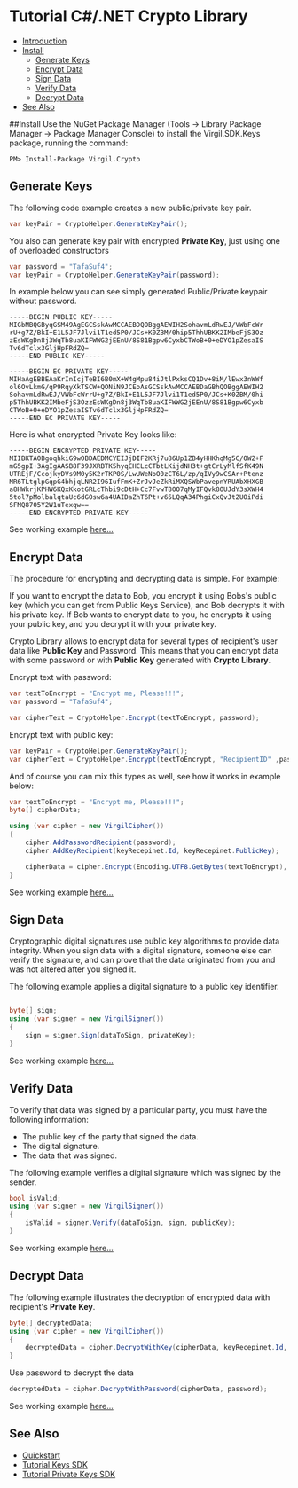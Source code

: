 # Tutorial C#/.NET Crypto Library

- [Introduction](#introduction)
- [Install](#install)
    - [Generate Keys](#generate-keys)
    - [Encrypt Data](#encrypt-data)
    - [Sign Data](#sign-data)
    - [Verify Data](#verify-data)
    - [Decrypt Data](#decrypt-data)
- [See Also](#see-also)

##Install
Use the NuGet Package Manager (Tools -> Library Package Manager -> Package Manager Console) to install the Virgil.SDK.Keys package, running the command:

```
PM> Install-Package Virgil.Crypto
```

## Generate Keys

The following code example creates a new public/private key pair.

```csharp
var keyPair = CryptoHelper.GenerateKeyPair();
```

You also can generate key pair with encrypted **Private Key**, just using one of overloaded constructors

```csharp
var password = "TafaSuf4";
var keyPair = CryptoHelper.GenerateKeyPair(password);
```

In example below you can see simply generated Public/Private keypair without password.

```
-----BEGIN PUBLIC KEY-----
MIGbMBQGByqGSM49AgEGCSskAwMCCAEBDQOBggAEWIH2SohavmLdRwEJ/VWbFcWr
rU+g7Z/BkI+E1L5JF7Jlvi1T1ed5P0/JCs+K0ZBM/0hip5ThhUBKK2IMbeFjS3Oz
zEsWKgDn8j3WqTb8uaKIFWWG2jEEnU/8S81Bgpw6CyxbCTWoB+0+eDYO1pZesaIS
Tv6dTclx3GljHpFRdZQ=
-----END PUBLIC KEY-----

-----BEGIN EC PRIVATE KEY-----
MIHaAgEBBEAaKrInIcjTeBI6B0mX+W4gMpu84iJtlPxksCQ1Dv+8iM/lEwx3nWWf
ol6OvLkmG/qP9RqyXkTSCW+QONiN9JCEoAsGCSskAwMCCAEBDaGBhQOBggAEWIH2
SohavmLdRwEJ/VWbFcWrrU+g7Z/BkI+E1L5JF7Jlvi1T1ed5P0/JCs+K0ZBM/0hi
p5ThhUBKK2IMbeFjS3OzzEsWKgDn8j3WqTb8uaKIFWWG2jEEnU/8S81Bgpw6Cyxb
CTWoB+0+eDYO1pZesaISTv6dTclx3GljHpFRdZQ=
-----END EC PRIVATE KEY-----
```

Here is what encrypted Private Key looks like:

```
-----BEGIN ENCRYPTED PRIVATE KEY-----
MIIBKTA0BgoqhkiG9w0BDAEDMCYEIJjDIF2KRj7u86Up1ZB4yHHKhqMg5C/OW2+F
mG5gpI+3AgIgAASB8F39JXRBTK5hyqEHCLcCTbtLKijdNH3t+gtCrLyMlfSfK49N
UTREjF/CcojkyDVs9M0y5K2rTKP0S/LwUWeNoO0zCT6L/zp/qIVy9wCSAr+Ptenz
MR6TLtglpGqpG4bhjqLNR2I96IufFmK+ZrJvJeZkRiMXQSWbPavepnYRUAbXHXGB
a8HWkrjKPHW6KQxKkotGRLcThbi9cDtH+Cc7FvwT80O7qMyIFQvk8OUJdY3sXWH4
5tol7pMolbalqtaUc6dGOsw6a4UAIDaZhT6Pt+v65LQqA34PhgiCxQvJt2UOiPdi
SFMQ8705Y2W1uTexqw==
-----END ENCRYPTED PRIVATE KEY-----
```

See working example [here...](https://github.com/VirgilSecurity/virgil-net/blob/master/Examples/Crypto/GenerateKeyPair.cs)

## Encrypt Data

The procedure for encrypting and decrypting data is simple. For example:

If you want to encrypt the data to Bob, you encrypt it using Bobs's public key (which you can get from Public Keys Service), and Bob decrypts it with his private key. If Bob wants to encrypt data to you, he encrypts it using your public key, and you decrypt it with your private key.

Crypto Library allows to encrypt data for several types of recipient's user data like **Public Key** and Password. This means that you can encrypt data with some password or with **Public Key** generated with **Crypto Library**. 

Encrypt text with password:

```csharp
var textToEncrypt = "Encrypt me, Please!!!";
var password = "TafaSuf4";

var cipherText = CryptoHelper.Encrypt(textToEncrypt, password);
```

Encrypt text with public key:

```csharp
var keyPair = CryptoHelper.GenerateKeyPair();
var cipherText = CryptoHelper.Encrypt(textToEncrypt, "RecipientID" ,password);
```

And of course you can mix this types as well, see how it works in example below:

```csharp
var textToEncrypt = "Encrypt me, Please!!!";
byte[] cipherData;

using (var cipher = new VirgilCipher())
{
    cipher.AddPasswordRecipient(password);
    cipher.AddKeyRecipient(keyRecepinet.Id, keyRecepinet.PublicKey);

    cipherData = cipher.Encrypt(Encoding.UTF8.GetBytes(textToEncrypt), true);
}
```



See working example [here...](https://github.com/VirgilSecurity/virgil-net/blob/master/Examples/Crypto/Encryption.cs)

## Sign Data

Cryptographic digital signatures use public key algorithms to provide data integrity. When you sign data with a digital signature, someone else can verify the signature, and can prove that the data originated from you and was not altered after you signed it.

The following example applies a digital signature to a public key identifier.

```csharp

byte[] sign;
using (var signer = new VirgilSigner())
{
    sign = signer.Sign(dataToSign, privateKey);
}
```

See working example [here...](https://github.com/VirgilSecurity/virgil-net/blob/master/Examples/Crypto/SingAndVerify.cs)

## Verify Data

To verify that data was signed by a particular party, you must have the following information:

*   The public key of the party that signed the data.
*   The digital signature.
*   The data that was signed.

The following example verifies a digital signature which was signed by the sender.

```csharp
bool isValid;
using (var signer = new VirgilSigner())
{
    isValid = signer.Verify(dataToSign, sign, publicKey);
}
```

See working example [here...](https://github.com/VirgilSecurity/virgil-net/blob/master/Examples/Crypto/SingAndVerify.cs)

## Decrypt Data

The following example illustrates the decryption of encrypted data with recipient's **Private Key**.

```csharp
byte[] decryptedData;
using (var cipher = new VirgilCipher())
{
    decryptedData = cipher.DecryptWithKey(cipherData, keyRecepinet.Id, keyRecepinet.PrivateKey);
}
```

Use password to decrypt the data

```csharp
decryptedData = cipher.DecryptWithPassword(cipherData, password);
```

See working example [here...](https://github.com/VirgilSecurity/virgil-net/blob/master/Examples/Crypto/Encryption.cs)

## See Also

* [Quickstart](quickstart.md)
* [Tutorial Keys SDK](public-keys.md)
* [Tutorial Private Keys SDK](private-keys.md)

